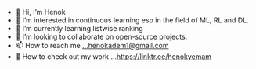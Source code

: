 - 👋 Hi, I’m Henok
- 👀 I’m interested in continuous learning esp in the field of ML, RL and DL. 
- 🌱 I’m currently learning listwise ranking
- 💞️ I’m looking to collaborate on open-source projects. 
- 📫 How to reach me ...henokadem1@gmail.com 
- 🤎 How to check out my work ...https://linktr.ee/henokyemam 

<!---
henokyemam/henokyemam is a ✨ special ✨ repository because its `README.md` (this file) appears on your GitHub profile.
You can click the Preview link to take a look at your changes.
--->
